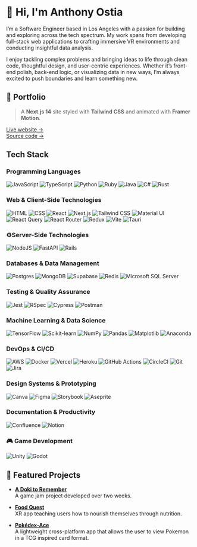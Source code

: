 # 👋 Hi, I'm Anthony Ostia
I’m a Software Engineer based in Los Angeles with a passion for building and exploring across the tech spectrum. My work spans from developing full-stack web applications to crafting immersive VR environments and conducting insightful data analysis. 

I enjoy tackling complex problems and bringing ideas to life through clean code, thoughtful design, and user-centric experiences. Whether it’s front-end polish, back-end logic, or visualizing data in new ways, I’m always excited to push boundaries and learn something new.

## 🚀 Portfolio

> A **Next.js 14** site styled with **Tailwind CSS** and animated with **Framer Motion**.

[Live website →](https://anthonyostia.com)  
[Source code →](https://github.com/maroonedace/Portfolio)

## Tech Stack
### Programming Languages
![JavaScript](https://img.shields.io/badge/JavaScript-F7DF1E?logo=javascript&logoColor=000)
![TypeScript](https://img.shields.io/badge/TypeScript-3178C6?logo=typescript&logoColor=fff)
![Python](https://img.shields.io/badge/Python-3776AB?logo=python&logoColor=fff)
![Ruby](https://img.shields.io/badge/Ruby-%23CC342D.svg?&logo=ruby&logoColor=white)
![Java](https://img.shields.io/badge/Java-%23ED8B00.svg?logo=openjdk&logoColor=white)
![C#](https://custom-icon-badges.demolab.com/badge/C%23-%23239120.svg?logo=cshrp&logoColor=white)
![Rust](https://img.shields.io/badge/Rust-%23000000.svg?logo=rust&logoColor=white)

### Web & Client-Side Technologies  
![HTML](https://img.shields.io/badge/HTML-%23E34F26.svg?logo=html5&logoColor=white)
![CSS](https://img.shields.io/badge/CSS-639?logo=css&logoColor=fff)
![React](https://img.shields.io/badge/React-%2320232a.svg?logo=react&logoColor=%2361DAFB)
![Next.js](https://img.shields.io/badge/Next.js-black?logo=next.js&logoColor=white)
![Tailwind CSS](https://img.shields.io/badge/Tailwind_CSS-06B6D4?logo=tailwindcss&logoColor=white)
![Material UI](https://img.shields.io/badge/Material_UI-007FFF?logo=mui&logoColor=white)
![React Query](https://img.shields.io/badge/React%20Query-FF4154?logo=reactquery&logoColor=fff)
![React Router](https://img.shields.io/badge/React_Router-CA4245?logo=react-router&logoColor=white)
![Redux](https://img.shields.io/badge/Redux-764ABC?logo=redux&logoColor=fff)
![Vite](https://img.shields.io/badge/Vite-646CFF?logo=vite&logoColor=fff)
![Tauri](https://img.shields.io/badge/Tauri-24C8D8?logo=tauri&logoColor=fff)

### ⚙Server-Side Technologies  
![NodeJS](https://img.shields.io/badge/Node.js-6DA55F?logo=node.js&logoColor=white)
![FastAPI](https://img.shields.io/badge/FastAPI-009485.svg?logo=fastapi&logoColor=white)
![Rails](https://img.shields.io/badge/Rails-%23CC0000.svg?logo=ruby-on-rails&logoColor=white)

### Databases & Data Management  
![Postgres](https://img.shields.io/badge/Postgres-%23316192.svg?logo=postgresql&logoColor=white)
![MongoDB](https://img.shields.io/badge/MongoDB-%234ea94b.svg?logo=mongodb&logoColor=white)
![Supabase](https://img.shields.io/badge/Supabase-3FCF8E?logo=supabase&logoColor=fff)
![Redis](https://img.shields.io/badge/Redis-%23DD0031.svg?logo=redis&logoColor=white)
![Microsoft SQL Server](https://custom-icon-badges.demolab.com/badge/Microsoft%20SQL%20Server-CC2927?logo=mssqlserver-white&logoColor=white)

### Testing & Quality Assurance  
![Jest](https://img.shields.io/badge/Jest-C21325?logo=jest&logoColor=white)
![RSpec](https://img.shields.io/badge/RSpec-CE2C4F?logo=ruby&logoColor=white)
![Cypress](https://img.shields.io/badge/Cypress-69D3A7?logo=cypress&logoColor=fff)
![Postman](https://img.shields.io/badge/Postman-FF6C37?&logo=postman&logoColor=white)

### Machine Learning & Data Science  
![TensorFlow](https://img.shields.io/badge/TensorFlow-ff8f00?logo=tensorflow&logoColor=white)
![Scikit-learn](https://img.shields.io/badge/-scikit--learn-%23F7931E?logo=scikit-learn&logoColor=white)
![NumPy](https://img.shields.io/badge/NumPy-4DABCF?logo=numpy&logoColor=fff)
![Pandas](https://img.shields.io/badge/Pandas-150458?logo=pandas&logoColor=fff)
![Matplotlib](https://custom-icon-badges.demolab.com/badge/Matplotlib-71D291?logo=matplotlib&logoColor=fff)
![Anaconda](https://img.shields.io/badge/Anaconda-44A833?logo=anaconda&logoColor=fff)

### DevOps & CI/CD  
![AWS](https://custom-icon-badges.demolab.com/badge/AWS-%23FF9900.svg?logo=aws&logoColor=white)
![Docker](https://img.shields.io/badge/Docker-2496ED?logo=docker&logoColor=white)
![Vercel](https://img.shields.io/badge/Vercel-%23000000.svg?logo=vercel&logoColor=white)
![Heroku](https://img.shields.io/badge/Heroku-430098?logo=heroku&logoColor=fffe)
![GitHub Actions](https://img.shields.io/badge/GitHub_Actions-2088FF?logo=github-actions&logoColor=white)
![CircleCI](https://img.shields.io/badge/CircleCI-343434?logo=circleci&logoColor=fff)
![Git](https://img.shields.io/badge/Git-F05032?logo=git&logoColor=fff)
![Jira](https://img.shields.io/badge/Jira-0052CC?logo=jira&logoColor=fff)

### Design Systems & Prototyping  
![Canva](https://img.shields.io/badge/Canva-%2300C4CC.svg?&logo=Canva&logoColor=white)
![Figma](https://img.shields.io/badge/Figma-F24E1E?logo=figma&logoColor=white)
![Storybook](https://img.shields.io/badge/Storybook-FF4785?logo=storybook&logoColor=fff)
![Aseprite](https://img.shields.io/badge/Aseprite-%237D929E.svg?logo=aseprite&logoColor=white)

### Documentation & Productivity  
![Confluence](https://img.shields.io/badge/Confluence-172B4D?logo=confluence&logoColor=fff)
![Notion](https://img.shields.io/badge/Notion-000?logo=notion&logoColor=fff)

### 🎮 Game Development
![Unity](https://img.shields.io/badge/Unity-%23000000.svg?logo=unity&logoColor=white)
![Godot](https://img.shields.io/badge/Godot-%23478CBF.svg?logo=godot-engine&logoColor=white)

## 🚀 Featured Projects
- **[A Doki to Remember](https://github.com/maroonedace/A-Doki-To-Remember/)**  
  A game jam project developed over two weeks.
  
- **[Food Quest](https://github.com/maroonedace/FoodQuest)**  
  XR app teaching users how to nourish themselves through nutrition.

- **[Pokédex-Ace](https://github.com/maroonedace/Pokedex-Ace)**  
  A lightweight cross-platform app that allows the user to view Pokemon in a TCG inspired card format.
